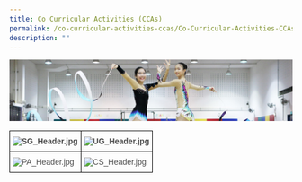 ```yaml
---
title: Co Curricular Activities (CCAs)
permalink: /co-curricular-activities-ccas/Co-Curricular-Activities-CCAs/
description: ""
---
```

![](/images/CCA.png)


<style type="text/css">
.tg  {border-collapse:collapse;border-spacing:0;}
.tg td{border-color:black;border-style:solid;border-width:1px;font-family:Arial, sans-serif;font-size:14px;
  overflow:hidden;padding:10px 5px;word-break:normal;}
.tg th{border-color:black;border-style:solid;border-width:1px;font-family:Arial, sans-serif;font-size:14px;
  font-weight:normal;overflow:hidden;padding:10px 5px;word-break:normal;}
.tg .tg-frbo{color:#494949;text-align:left;vertical-align:top}
.tg .tg-r52z{color:#494949;font-weight:bold;text-align:left;vertical-align:top}
</style>
<table class="tg">
<thead>
  <tr>
    <th class="tg-r52z"><img src="https://chijstnicholasgirls.moe.edu.sg/qql/slot/u522/Secondary/CCAs/SG_Header.jpg" alt="SG_Header.jpg"></th>
    <th class="tg-r52z"><img src="https://chijstnicholasgirls.moe.edu.sg/qql/slot/u522/Secondary/CCAs/UG_Header.jpg" alt="UG_Header.jpg"><br></th>
  </tr>
</thead>
<tbody>
  <tr>
    <td class="tg-frbo"><img src="https://chijstnicholasgirls.moe.edu.sg/qql/slot/u522/Secondary/CCAs/PA_Header.jpg" alt="PA_Header.jpg"></td>
    <td class="tg-frbo"><img src="https://chijstnicholasgirls.moe.edu.sg/qql/slot/u522/Secondary/CCAs/CS_Header.jpg" alt="CS_Header.jpg" width="351" height="199"></td>
  </tr>
</tbody>
</table>